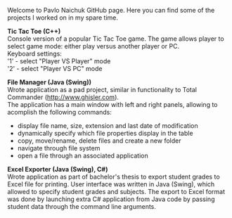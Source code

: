 Welcome to Pavlo Naichuk GitHub page. Here you can find some of the projects I worked on in my spare time. 

<b>Tic Tac Toe (C++)</b>  
Console version of a popular Tic Tac Toe game. 
The game allows player to select game mode: either play versus another player or PC.  
Keyboard settings:  
'1' - select "Player VS Player" mode  
'2' - select "Player VS PC" mode

<b>File Manager (Java (Swing))</b>  
Wrote application as a pad project, similar in functionality to Total Commander (http://www.ghisler.com).  
The application has a main window with left and right panels, allowing to acomplish the following commands:
- display file name, size, extension and last date of modification
- dynamically specify which file properties display in the table
- copy, move/rename, delete files and create a new folder
- navigate through file system
- open a file through an associated application

<b>Excel Exporter (Java (Swing), C#)</b>   
Wrote application as part of bachelor's thesis to export student grades to Excel file for printing. User interface was written in Java (Swing), which allowed to specify student grades and subjects. The export to Excel format was done by launching extra C# application from Java code by passing student data through the command line arguments.
  
